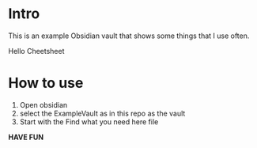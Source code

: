 # Intro

This is an example Obsidian vault that shows some things that I use often.

Hello Cheetsheet

# How to use

1. Open obsidian
2. select the ExampleVault as in this repo as the vault
3. Start with the Find what you need here file

**HAVE FUN**
